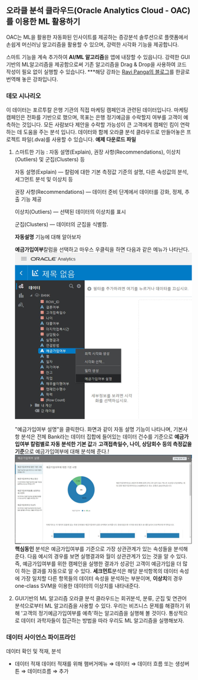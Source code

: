 ## 오라클 분석 클라우드(Oracle Analytics Cloud - OAC)를 이용한 ML 활용하기 

OAC는 ML을 활용한 자동화된 인사이트를 제공하는 증강분석 솔루션으로 플랫폼에서 손쉽게 머신러닝 알고리즘을 활용할 수 있으며, 강력한 시각화 기능을 제공합니다.

 스마트 기능을 계속 추가하여 **AI/ML 알고리즘**을 앱에 내장할 수 있읍니다.
강력한 GUI기반의 ML알고리즘을 제공함으로써 기존 알고리즘을 Drag & Drop을 사용하여 코드 작성이 필요 없이 실행할 수 있습니다.
***해당 강좌는 [Ravi Panga의 블로그](https://medium.com/@prvtej/end-to-end-machine-learning-workflow-on-oracle-analytics-cloud-oac-1045a6296637)를 한글로 번역해 놓은 강좌입니다.

### 데모 시나리오 
이 데이터는 포르투칼 은행 기관의 직접 마케팅 캠페인과 관련된 데이터입니다.
마케팅 캠페인은 전화를 기반으로 했으며, 목표는 은행 정기예금을 수락할지 여부를 고객이 예측하는 것입니다.
모든 사람보다 제안을 수락할 가능성이 큰 고객에게 캠페인 킴이 연락하는 데 도움을 주는 분석 입니다.
데이터와 함께 오라클 분석 클라우드로 만들어놓은 프로젝트 파일(.dva)를 사용할 수 있습니다.
**예제 다운로드 파일**

 1. 스마트한 기능 : 자동 설명(Explain), 권장 사항(Recommendations), 이상치(Outliers) 및 군집(Clusters) 등
	 
	 자동 설명(Explain) — 칼럼에 대한 기본 측정값 기준의 설명, 다른 속성값의 분석, 세그먼트 분석 및 이상치 등
	 
	 권장 사항(Recommendations) — 데이터 준비 단계에서 데이터를 강화, 정제, 추출 기능 제공
	 
	 이상치(Outliers) — 선택된 데이터의 이상치를 표시
	 
	 군집(Clusters) — 데이터의 군집을 식별함.
	 
	 **자동설명** 기능에 대해 알아보자
	 
	 **예금가입여부**칼럼을 선택하고 마우스 우클릭을 하면 다음과 같은 메뉴가 나타난다. 
	  <img src=https://github.com/mlsohee/oml4sohee/raw/master/OracleAnalyticsCloud/MachineLearning/img/explain_1.JPG width=500px height=450px>
	  
	   "예금가입여부 설명"을 클릭한다.
	   화면과 같이 자동 설명 기능이 나타나며, 기본사항 분석은 전체 Bank라는 데이터 집합에 들어있는 데이터 건수를 기준으로 **예금가입여부 칼럼별로 자동 분석한 기본 값**과 **고객접촉일수, 나이, 상담회수 등의 측정값을 기준**으로 예금가입여부에 대해 분석해 준다.!
	   ![Explain](https://github.com/mlsohee/oml4sohee/raw/master/OracleAnalyticsCloud/MachineLearning/img/explain_y.JPG)
	   **핵심동인** 분석은 예금가입여부를 기준으로 가장 상관관계가 있는 속성들을 분석해 준다.
	   다음 예시의 경우를 보면 실행결과와 월이 상관관계가 있는 것을 알 수 있다. 즉, 예금가입여부를 위한 캠페인을 실행한 결과가 성공인 고객이 예금가입을 더 많이 하는 결과를 자동으로 알 수 있다.
	   **세크먼트**분석은 해당 분석항목의 데이터 속성에 가장 일치할 다른 항목들의 데이터 속성을 분석하는 부분이며, **이상치**의 경우 one-class SVM을 이용한 데이터의 이상치를 내타내준다.

 2. GUI기반의 ML 알고리즘
오라클 분석 클라우드는 회귀분석, 분류, 군집 및 연관어 분석으로부터 ML 알고리즘을 사용할 수 있다. 우리는 비즈니스 문제를 해결하기 위해 '고객의 정기예금가입여부를 예측'하는 알고리즘을 실행해 볼 것이다.
통상적으로 데이터 과학자들이 접근하는 방법을 따라 우리도 ML 알고리즘을 실행해보자.

### 데이터 사이언스 파이프라인
데이터 확인 및 적재, 분석

 - 데이터 적재
데이터 적재를 위해 햄버거메뉴 ⇒ 데이터 ⇒ 데이터 흐름 
또는 생성버튼 ⇒ 데이터흐름 ⇒ 추가


<!--stackedit_data:
eyJoaXN0b3J5IjpbLTU0NzEyNTAwNCw0NjU4MTIxOCwtMjA1Mz
MxODIxNiw2Njk5MjQ3NDNdfQ==
-->